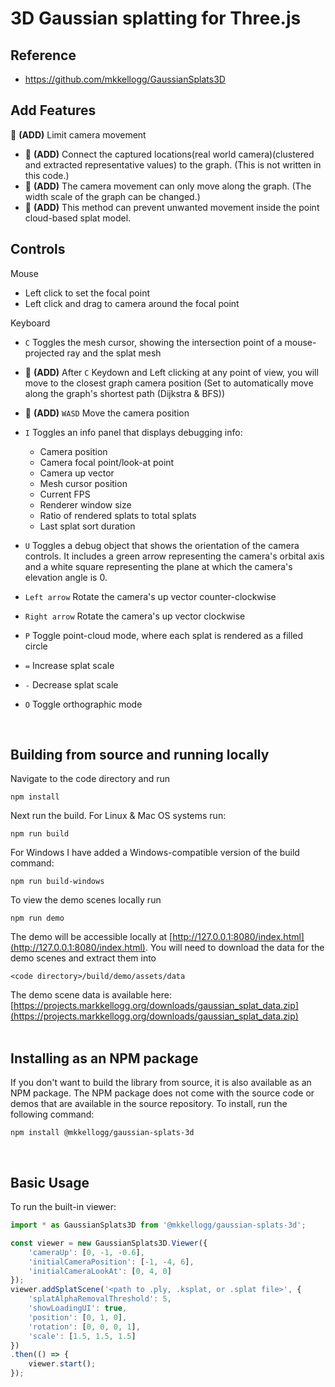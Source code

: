 # 3D Gaussian splatting for Three.js

## Reference
- https://github.com/mkkellogg/GaussianSplats3D

## Add Features
🚨 **(ADD)**  Limit camera movement
- 🚨 **(ADD)** Connect the captured locations(real world camera)(clustered and extracted representative values) to the graph. (This is not written in this code.)
- 🚨 **(ADD)** The camera movement can only move along the graph. (The width scale of the graph can be changed.)
- 🚨 **(ADD)**  This method can prevent unwanted movement inside the point cloud-based splat model.

## Controls
Mouse
- Left click to set the focal point
- Left click and drag to camera around the focal point
  
Keyboard
- `C` Toggles the mesh cursor, showing the intersection point of a mouse-projected ray and the splat mesh
- 🚨 **(ADD)**  After `C` Keydown and Left clicking at any point of view, you will move to the closest graph camera position (Set to automatically move along the graph's shortest path (Dijkstra & BFS))
- 🚨 **(ADD)** `WASD` Move the camera position
  
- `I` Toggles an info panel that displays debugging info:
  - Camera position
  - Camera focal point/look-at point
  - Camera up vector
  - Mesh cursor position
  - Current FPS
  - Renderer window size
  - Ratio of rendered splats to total splats
  - Last splat sort duration

- `U` Toggles a debug object that shows the orientation of the camera controls. It includes a green arrow representing the camera's orbital axis and a white square representing the plane at which the camera's elevation angle is 0.

- `Left arrow` Rotate the camera's up vector counter-clockwise

- `Right arrow` Rotate the camera's up vector clockwise

- `P` Toggle point-cloud mode, where each splat is rendered as a filled circle

- `=` Increase splat scale

- `-` Decrease splat scale

- `O` Toggle orthographic mode

<br>

## Building from source and running locally
Navigate to the code directory and run
```
npm install
```
Next run the build. For Linux & Mac OS systems run:
```
npm run build
```
For Windows I have added a Windows-compatible version of the build command:
```
npm run build-windows
```
To view the demo scenes locally run
```
npm run demo
```
The demo will be accessible locally at [http://127.0.0.1:8080/index.html](http://127.0.0.1:8080/index.html). You will need to download the data for the demo scenes and extract them into 
```
<code directory>/build/demo/assets/data
```
The demo scene data is available here: [https://projects.markkellogg.org/downloads/gaussian_splat_data.zip](https://projects.markkellogg.org/downloads/gaussian_splat_data.zip)
<br>
<br>

## Installing as an NPM package
If you don't want to build the library from source, it is also available as an NPM package. The NPM package does not come with the source code or demos that are available in the source repository. To install, run the following command:
```
npm install @mkkellogg/gaussian-splats-3d
```

<br>

## Basic Usage

To run the built-in viewer:

```javascript
import * as GaussianSplats3D from '@mkkellogg/gaussian-splats-3d';

const viewer = new GaussianSplats3D.Viewer({
    'cameraUp': [0, -1, -0.6],
    'initialCameraPosition': [-1, -4, 6],
    'initialCameraLookAt': [0, 4, 0]
});
viewer.addSplatScene('<path to .ply, .ksplat, or .splat file>', {
    'splatAlphaRemovalThreshold': 5,
    'showLoadingUI': true,
    'position': [0, 1, 0],
    'rotation': [0, 0, 0, 1],
    'scale': [1.5, 1.5, 1.5]
})
.then(() => {
    viewer.start();
});



